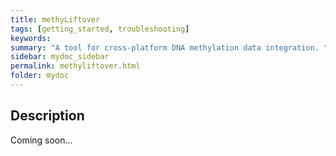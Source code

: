 ```yaml
---
title: methyLiftover
tags: [getting_started, troubleshooting]
keywords:
summary: "A tool for cross-platform DNA methylation data integration. "
sidebar: mydoc_sidebar
permalink: methyliftover.html
folder: mydoc
---
```


## Description

Coming soon...
